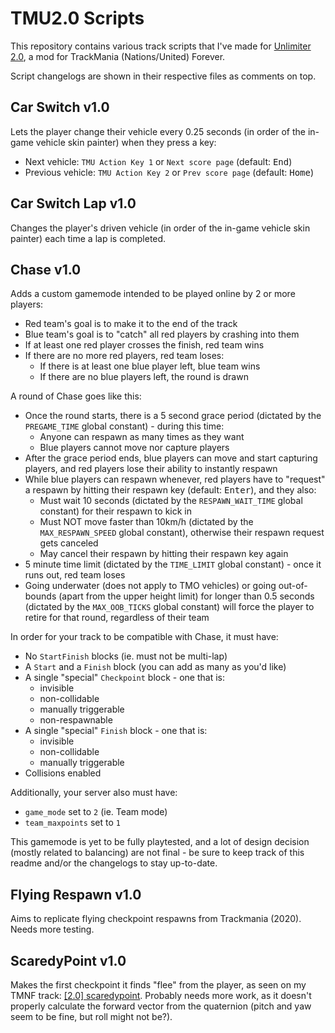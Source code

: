 # TMU2.0 Scripts
This repository contains various track scripts that I've made for [Unlimiter 2.0](https://unlimiter.net/), a mod for TrackMania (Nations/United) Forever.

Script changelogs are shown in their respective files as comments on top.

## Car Switch v1.0
Lets the player change their vehicle every 0.25 seconds (in order of the in-game vehicle skin painter) when they press a key:
- Next vehicle: `TMU Action Key 1` or `Next score page` (default: <kbd>End</kbd>)
- Previous vehicle: `TMU Action Key 2` or `Prev score page` (default: <kbd>Home</kbd>)

## Car Switch Lap v1.0
Changes the player's driven vehicle (in order of the in-game vehicle skin painter) each time a lap is completed.

## Chase v1.0
Adds a custom gamemode intended to be played online by 2 or more players:
- Red team's goal is to make it to the end of the track
- Blue team's goal is to "catch" all red players by crashing into them
- If at least one red player crosses the finish, red team wins
- If there are no more red players, red team loses:
  - If there is at least one blue player left, blue team wins
  - If there are no blue players left, the round is drawn

A round of Chase goes like this:
- Once the round starts, there is a 5 second grace period (dictated by the `PREGAME_TIME` global constant) - during this time:
  - Anyone can respawn as many times as they want
  - Blue players cannot move nor capture players
- After the grace period ends, blue players can move and start capturing players, and red players lose their ability to instantly respawn
- While blue players can respawn whenever, red players have to "request" a respawn by hitting their respawn key (default: <kbd>Enter</kbd>), and they also:
  - Must wait 10 seconds (dictated by the `RESPAWN_WAIT_TIME` global constant) for their respawn to kick in
  - Must NOT move faster than 10km/h (dictated by the `MAX_RESPAWN_SPEED` global constant), otherwise their respawn request gets canceled
  - May cancel their respawn by hitting their respawn key again
- 5 minute time limit (dictated by the `TIME_LIMIT` global constant) - once it runs out, red team loses
- Going underwater (does not apply to TMO vehicles) or going out-of-bounds (apart from the upper height limit) for longer than 0.5 seconds (dictated by the `MAX_OOB_TICKS` global constant) will force the player to retire for that round, regardless of their team

In order for your track to be compatible with Chase, it must have:
- No `StartFinish` blocks (ie. must not be multi-lap)
- A `Start` and a `Finish` block (you can add as many as you'd like)
- A single "special" `Checkpoint` block - one that is:
  - invisible
  - non-collidable
  - manually triggerable
  - non-respawnable
- A single "special" `Finish` block - one that is:
  - invisible
  - non-collidable
  - manually triggerable
- Collisions enabled

Additionally, your server also must have:
- `game_mode` set to `2` (ie. Team mode)
- `team_maxpoints` set to `1`

This gamemode is yet to be fully playtested, and a lot of design decision (mostly related to balancing) are not final - be sure to keep track of this readme and/or the changelogs to stay up-to-date.

## Flying Respawn v1.0
Aims to replicate flying checkpoint respawns from Trackmania (2020). Needs more testing.

## ScaredyPoint v1.0
Makes the first checkpoint it finds "flee" from the player, as seen on my TMNF track: [[2.0] scaredypoint](https://tmnf.exchange/trackshow/11836842). Probably needs more work, as it doesn't properly calculate the forward vector from the quaternion (pitch and yaw seem to be fine, but roll might not be?).